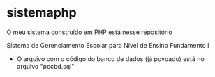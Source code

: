 # sistemaphp

O meu sistema construído em PHP está nesse repositório

Sistema de Gerenciamento Escolar para Nível de Ensino Fundamento I

* O arquivo com o código do banco de dados (já povoado) está no arquivo "pccbd.sql"
